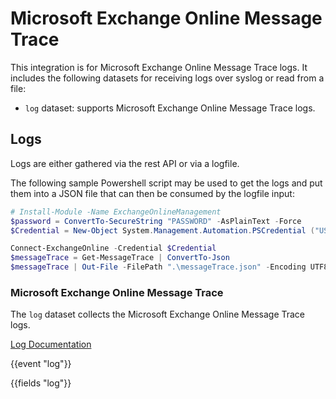 # Microsoft Exchange Online Message Trace

This integration is for Microsoft Exchange Online Message Trace logs. It includes the following
datasets for receiving logs over syslog or read from a file:

- `log` dataset: supports Microsoft Exchange Online Message Trace logs.

## Logs

Logs are either gathered via the rest API or via a logfile.

The following sample Powershell script may be used to get the logs and put them into a JSON file that can then be consumed by the logfile input:

```powershell
# Install-Module -Name ExchangeOnlineManagement
$password = ConvertTo-SecureString "PASSWORD" -AsPlainText -Force
$Credential = New-Object System.Management.Automation.PSCredential ("USERNAME@DOMAIN.TLD", $password)

Connect-ExchangeOnline -Credential $Credential
$messageTrace = Get-MessageTrace | ConvertTo-Json
$messageTrace | Out-File -FilePath ".\messageTrace.json" -Encoding UTF8
```

### Microsoft Exchange Online Message Trace

The `log` dataset collects the Microsoft Exchange Online Message Trace logs.

[Log Documentation](https://docs.microsoft.com/en-us/previous-versions/office/developer/o365-enterprise-developers/jj984335(v=office.15))

{{event "log"}}

{{fields "log"}}